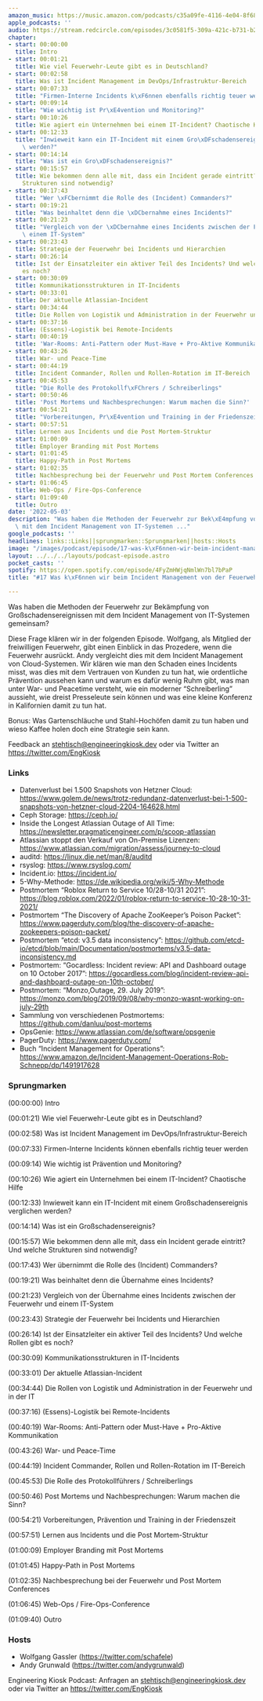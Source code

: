 ```yaml
---
amazon_music: https://music.amazon.com/podcasts/c35a09fe-4116-4e04-8f68-77d61b112e46/episodes/25643515-280a-4365-aac3-14d3364334c0/engineering-kiosk-17-was-k%C3%B6nnen-wir-beim-incident-management-von-der-feuerwehr-lernen
apple_podcasts: ''
audio: https://stream.redcircle.com/episodes/3c0581f5-309a-421c-b731-b28b211564c7/stream.mp3
chapter:
- start: 00:00:00
  title: Intro
- start: 00:01:21
  title: Wie viel Feuerwehr-Leute gibt es in Deutschland?
- start: 00:02:58
  title: Was ist Incident Management im DevOps/Infrastruktur-Bereich
- start: 00:07:33
  title: "Firmen-Interne Incidents k\xF6nnen ebenfalls richtig teuer werden"
- start: 00:09:14
  title: "Wie wichtig ist Pr\xE4vention und Monitoring?"
- start: 00:10:26
  title: Wie agiert ein Unternehmen bei einem IT-Incident? Chaotische Hilfe
- start: 00:12:33
  title: "Inwieweit kann ein IT-Incident mit einem Gro\xDFschadensereignis verglichen\
    \ werden?"
- start: 00:14:14
  title: "Was ist ein Gro\xDFschadensereignis?"
- start: 00:15:57
  title: Wie bekommen denn alle mit, dass ein Incident gerade eintritt? Und welche
    Strukturen sind notwendig?
- start: 00:17:43
  title: "Wer \xFCbernimmt die Rolle des (Incident) Commanders?"
- start: 00:19:21
  title: "Was beinhaltet denn die \xDCbernahme eines Incidents?"
- start: 00:21:23
  title: "Vergleich von der \xDCbernahme eines Incidents zwischen der Feuerwehr und\
    \ einem IT-System"
- start: 00:23:43
  title: Strategie der Feuerwehr bei Incidents und Hierarchien
- start: 00:26:14
  title: Ist der Einsatzleiter ein aktiver Teil des Incidents? Und welche Rollen gibt
    es noch?
- start: 00:30:09
  title: Kommunikationsstrukturen in IT-Incidents
- start: 00:33:01
  title: Der aktuelle Atlassian-Incident
- start: 00:34:44
  title: Die Rollen von Logistik und Administration in der Feuerwehr und in der IT
- start: 00:37:16
  title: (Essens)-Logistik bei Remote-Incidents
- start: 00:40:19
  title: 'War-Rooms: Anti-Pattern oder Must-Have + Pro-Aktive Kommunikation'
- start: 00:43:26
  title: War- und Peace-Time
- start: 00:44:19
  title: Incident Commander, Rollen und Rollen-Rotation im IT-Bereich
- start: 00:45:53
  title: "Die Rolle des Protokollf\xFChrers / Schreiberlings"
- start: 00:50:46
  title: 'Post Mortems und Nachbesprechungen: Warum machen die Sinn?'
- start: 00:54:21
  title: "Vorbereitungen, Pr\xE4vention und Training in der Friedenszeit"
- start: 00:57:51
  title: Lernen aus Incidents und die Post Mortem-Struktur
- start: 01:00:09
  title: Employer Branding mit Post Mortems
- start: 01:01:45
  title: Happy-Path in Post Mortems
- start: 01:02:35
  title: Nachbesprechung bei der Feuerwehr und Post Mortem Conferences
- start: 01:06:45
  title: Web-Ops / Fire-Ops-Conference
- start: 01:09:40
  title: Outro
date: '2022-05-03'
description: "Was haben die Methoden der Feuerwehr zur Bek\xE4mpfung von Gro\xDFschadensereignissen\
  \ mit dem Incident Management von IT-Systemen ..."
google_podcasts: ''
headlines: links::Links||sprungmarken::Sprungmarken||hosts::Hosts
image: "/images/podcast/episode/17-was-k\xF6nnen-wir-beim-incident-management-von-der-feuerwehr-lernen.jpg"
layout: ../../../layouts/podcast-episode.astro
pocket_casts: ''
spotify: https://open.spotify.com/episode/4FyZmHWjqNmlWn7bl7bPaP
title: "#17 Was k\xF6nnen wir beim Incident Management von der Feuerwehr lernen?"

---
```


<p class="mb-6 text-base md:text-lg text-coolGray-500">Was haben die Methoden der Feuerwehr zur Bekämpfung von Großschadensereignissen mit dem Incident Management von IT-Systemen gemeinsam? </p><p class="mb-6 text-base md:text-lg text-coolGray-500">Diese Frage klären wir in der folgenden Episode. Wolfgang, als Mitglied der freiwilligen Feuerwehr, gibt einen Einblick in das Prozedere, wenn die Feuerwehr ausrückt. Andy vergleicht dies mit dem Incident Management von Cloud-Systemen. Wir klären wie man den Schaden eines Incidents misst, was dies mit dem Vertrauen von Kunden zu tun hat, wie ordentliche Prävention aussehen kann und warum es dafür wenig Ruhm gibt, was man unter War- und Peacetime versteht, wie ein moderner “Schreiberling” aussieht, wie dreist Presseleute sein können und was eine kleine Konferenz in Kalifornien damit zu tun hat.</p><p class="mb-6 text-base md:text-lg text-coolGray-500">Bonus: Was Gartenschläuche und Stahl-Hochöfen damit zu tun haben und wieso Kaffee holen doch eine Strategie sein kann.</p><p class="mb-6 text-base md:text-lg text-coolGray-500">Feedback an <a class="underline hover:no-underline" style="text-decoration-line: underline;"href="mailto:stehtisch@engineeringkiosk.dev" rel="nofollow">stehtisch@engineeringkiosk.dev</a> oder via Twitter an <a class="underline hover:no-underline" style="text-decoration-line: underline;"href="https://twitter.com/EngKiosk" rel="nofollow">https://twitter.com/EngKiosk</a></p><h3 class="mb-4 text-2xl md:text-3xl font-semibold text-coolGray-800" id=links>Links</h3><ul class="list-disc px-5 mb-6 md:px-5 text-base md:text-lg text-coolGray-500" style="list-style-type: disc;"><li class="mb-3">Datenverlust bei 1.500 Snapshots von Hetzner Cloud: <a class="underline hover:no-underline" style="text-decoration-line: underline;"href="https://www.golem.de/news/trotz-redundanz-datenverlust-bei-1-500-snapshots-von-hetzner-cloud-2204-164628.html" rel="nofollow">https://www.golem.de/news/trotz-redundanz-datenverlust-bei-1-500-snapshots-von-hetzner-cloud-2204-164628.html</a></li><li class="mb-3">Ceph Storage: <a class="underline hover:no-underline" style="text-decoration-line: underline;"href="https://ceph.io/" rel="nofollow">https://ceph.io/</a></li><li class="mb-3">Inside the Longest Atlassian Outage of All Time: <a class="underline hover:no-underline" style="text-decoration-line: underline;"href="https://newsletter.pragmaticengineer.com/p/scoop-atlassian" rel="nofollow">https://newsletter.pragmaticengineer.com/p/scoop-atlassian</a></li><li class="mb-3">Atlassian stoppt den Verkauf von On-Premise Lizenzen: <a class="underline hover:no-underline" style="text-decoration-line: underline;"href="https://www.atlassian.com/migration/assess/journey-to-cloud" rel="nofollow">https://www.atlassian.com/migration/assess/journey-to-cloud</a></li><li class="mb-3">auditd: <a class="underline hover:no-underline" style="text-decoration-line: underline;"href="https://linux.die.net/man/8/auditd" rel="nofollow">https://linux.die.net/man/8/auditd</a></li><li class="mb-3">rsyslog: <a class="underline hover:no-underline" style="text-decoration-line: underline;"href="https://www.rsyslog.com/" rel="nofollow">https://www.rsyslog.com/</a></li><li class="mb-3">Incident.io: <a class="underline hover:no-underline" style="text-decoration-line: underline;"href="https://incident.io/" rel="nofollow">https://incident.io/</a></li><li class="mb-3">5-Why-Methode: <a class="underline hover:no-underline" style="text-decoration-line: underline;"href="https://de.wikipedia.org/wiki/5-Why-Methode" rel="nofollow">https://de.wikipedia.org/wiki/5-Why-Methode</a></li><li class="mb-3">Postmortem “Roblox Return to Service 10/28-10/31 2021”: <a class="underline hover:no-underline" style="text-decoration-line: underline;"href="https://blog.roblox.com/2022/01/roblox-return-to-service-10-28-10-31-2021/" rel="nofollow">https://blog.roblox.com/2022/01/roblox-return-to-service-10-28-10-31-2021/</a></li><li class="mb-3">Postmortem “The Discovery of Apache ZooKeeper’s Poison Packet”: <a class="underline hover:no-underline" style="text-decoration-line: underline;"href="https://www.pagerduty.com/blog/the-discovery-of-apache-zookeepers-poison-packet/" rel="nofollow">https://www.pagerduty.com/blog/the-discovery-of-apache-zookeepers-poison-packet/</a></li><li class="mb-3">Postmortem “etcd: v3.5 data inconsistency”: <a class="underline hover:no-underline" style="text-decoration-line: underline;"href="https://github.com/etcd-io/etcd/blob/main/Documentation/postmortems/v3.5-data-inconsistency.md" rel="nofollow">https://github.com/etcd-io/etcd/blob/main/Documentation/postmortems/v3.5-data-inconsistency.md</a></li><li class="mb-3">Postmortem: “Gocardless: Incident review: API and Dashboard outage on 10 October 2017”: <a class="underline hover:no-underline" style="text-decoration-line: underline;"href="https://gocardless.com/blog/incident-review-api-and-dashboard-outage-on-10th-october/" rel="nofollow">https://gocardless.com/blog/incident-review-api-and-dashboard-outage-on-10th-october/</a></li><li class="mb-3">Postmortem: “Monzo,Outage, 29. July 2019”: <a class="underline hover:no-underline" style="text-decoration-line: underline;"href="https://monzo.com/blog/2019/09/08/why-monzo-wasnt-working-on-july-29th" rel="nofollow">https://monzo.com/blog/2019/09/08/why-monzo-wasnt-working-on-july-29th</a></li><li class="mb-3">Sammlung von verschiedenen Postmortems: <a class="underline hover:no-underline" style="text-decoration-line: underline;"href="https://github.com/danluu/post-mortems" rel="nofollow">https://github.com/danluu/post-mortems</a></li><li class="mb-3">OpsGenie: <a class="underline hover:no-underline" style="text-decoration-line: underline;"href="https://www.atlassian.com/de/software/opsgenie" rel="nofollow">https://www.atlassian.com/de/software/opsgenie</a></li><li class="mb-3">PagerDuty: <a class="underline hover:no-underline" style="text-decoration-line: underline;"href="https://www.pagerduty.com/" rel="nofollow">https://www.pagerduty.com/</a></li><li class="mb-3">Buch “Incident Management for Operations”: <a class="underline hover:no-underline" style="text-decoration-line: underline;"href="https://www.amazon.de/Incident-Management-Operations-Rob-Schnepp/dp/1491917628" rel="nofollow">https://www.amazon.de/Incident-Management-Operations-Rob-Schnepp/dp/1491917628</a></li></ul><h3 class="mb-4 text-2xl md:text-3xl font-semibold text-coolGray-800" id=sprungmarken>Sprungmarken</h3><p class="mb-6 text-base md:text-lg text-coolGray-500">(00:00:00) Intro</p><p class="mb-6 text-base md:text-lg text-coolGray-500">(00:01:21) Wie viel Feuerwehr-Leute gibt es in Deutschland?</p><p class="mb-6 text-base md:text-lg text-coolGray-500">(00:02:58) Was ist Incident Management im DevOps/Infrastruktur-Bereich</p><p class="mb-6 text-base md:text-lg text-coolGray-500">(00:07:33) Firmen-Interne Incidents können ebenfalls richtig teuer werden</p><p class="mb-6 text-base md:text-lg text-coolGray-500">(00:09:14) Wie wichtig ist Prävention und Monitoring?</p><p class="mb-6 text-base md:text-lg text-coolGray-500">(00:10:26) Wie agiert ein Unternehmen bei einem IT-Incident? Chaotische Hilfe</p><p class="mb-6 text-base md:text-lg text-coolGray-500">(00:12:33) Inwieweit kann ein IT-Incident mit einem Großschadensereignis verglichen werden?</p><p class="mb-6 text-base md:text-lg text-coolGray-500">(00:14:14) Was ist ein Großschadensereignis?</p><p class="mb-6 text-base md:text-lg text-coolGray-500">(00:15:57) Wie bekommen denn alle mit, dass ein Incident gerade eintritt? Und welche Strukturen sind notwendig?</p><p class="mb-6 text-base md:text-lg text-coolGray-500">(00:17:43) Wer übernimmt die Rolle des (Incident) Commanders?</p><p class="mb-6 text-base md:text-lg text-coolGray-500">(00:19:21) Was beinhaltet denn die Übernahme eines Incidents?</p><p class="mb-6 text-base md:text-lg text-coolGray-500">(00:21:23) Vergleich von der Übernahme eines Incidents zwischen der Feuerwehr und einem IT-System</p><p class="mb-6 text-base md:text-lg text-coolGray-500">(00:23:43) Strategie der Feuerwehr bei Incidents und Hierarchien</p><p class="mb-6 text-base md:text-lg text-coolGray-500">(00:26:14) Ist der Einsatzleiter ein aktiver Teil des Incidents? Und welche Rollen gibt es noch?</p><p class="mb-6 text-base md:text-lg text-coolGray-500">(00:30:09) Kommunikationsstrukturen in IT-Incidents</p><p class="mb-6 text-base md:text-lg text-coolGray-500">(00:33:01) Der aktuelle Atlassian-Incident</p><p class="mb-6 text-base md:text-lg text-coolGray-500">(00:34:44) Die Rollen von Logistik und Administration in der Feuerwehr und in der IT</p><p class="mb-6 text-base md:text-lg text-coolGray-500">(00:37:16) (Essens)-Logistik bei Remote-Incidents</p><p class="mb-6 text-base md:text-lg text-coolGray-500">(00:40:19) War-Rooms: Anti-Pattern oder Must-Have + Pro-Aktive Kommunikation</p><p class="mb-6 text-base md:text-lg text-coolGray-500">(00:43:26) War- und Peace-Time</p><p class="mb-6 text-base md:text-lg text-coolGray-500">(00:44:19) Incident Commander, Rollen und Rollen-Rotation im IT-Bereich</p><p class="mb-6 text-base md:text-lg text-coolGray-500">(00:45:53) Die Rolle des Protokollführers / Schreiberlings</p><p class="mb-6 text-base md:text-lg text-coolGray-500">(00:50:46) Post Mortems und Nachbesprechungen: Warum machen die Sinn?</p><p class="mb-6 text-base md:text-lg text-coolGray-500">(00:54:21) Vorbereitungen, Prävention und Training in der Friedenszeit</p><p class="mb-6 text-base md:text-lg text-coolGray-500">(00:57:51) Lernen aus Incidents und die Post Mortem-Struktur</p><p class="mb-6 text-base md:text-lg text-coolGray-500">(01:00:09) Employer Branding mit Post Mortems</p><p class="mb-6 text-base md:text-lg text-coolGray-500">(01:01:45) Happy-Path in Post Mortems</p><p class="mb-6 text-base md:text-lg text-coolGray-500">(01:02:35) Nachbesprechung bei der Feuerwehr und Post Mortem Conferences</p><p class="mb-6 text-base md:text-lg text-coolGray-500">(01:06:45) Web-Ops / Fire-Ops-Conference</p><p class="mb-6 text-base md:text-lg text-coolGray-500">(01:09:40) Outro</p><h3 class="mb-4 text-2xl md:text-3xl font-semibold text-coolGray-800" id=hosts>Hosts</h3><ul class="list-disc px-5 mb-6 md:px-5 text-base md:text-lg text-coolGray-500" style="list-style-type: disc;"><li class="mb-3">Wolfgang Gassler (<a class="underline hover:no-underline" style="text-decoration-line: underline;"href="https://twitter.com/schafele" rel="nofollow">https://twitter.com/schafele</a>)</li><li class="mb-3">Andy Grunwald (<a class="underline hover:no-underline" style="text-decoration-line: underline;"href="https://twitter.com/andygrunwald" rel="nofollow">https://twitter.com/andygrunwald</a>)</li></ul><p class="mb-6 text-base md:text-lg text-coolGray-500">Engineering Kiosk Podcast: Anfragen an <a class="underline hover:no-underline" style="text-decoration-line: underline;"href="http://stehtisch@engineeringkiosk.dev" rel="nofollow">stehtisch@engineeringkiosk.dev</a> oder via Twitter an <a class="underline hover:no-underline" style="text-decoration-line: underline;"href="https://twitter.com/EngKiosk" rel="nofollow">https://twitter.com/EngKiosk</a></p>